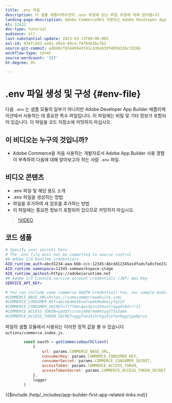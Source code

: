 ```yaml
---
title: .env 파일
description: 이 샘플 애플리케이션의 .env 파일에 있는 파일 유형에 대해 알아봅니다
landing-page-description: Adobe Commerce에서 사용되는 Adobe Developer App Builder 및 .env 파일에서 사용되는 컨텐츠 유형에 대해 알아봅니다
kt: 12423
doc-type: tutorial
audience: all
last-substantial-update: 2023-03-13T00:00:00Z
exl-id: 934fcdd1-ee61-4914-89ce-f6f04b1bc763
source-git-commit: edb98cf6544954d741c43beb39f4056326c7d26b
workflow-type: tm+mt
source-wordcount: '157'
ht-degree: 0%

---
```


# .env 파일 생성 및 구성 {#env-file}

다음 `.env` 는 샘플 모듈의 일부가 아니지만 Adobe Developer App Builder 애플리케이션에서 사용하는 데 중요한 특수 파일입니다. 이 파일에는 비밀 및 기타 정보가 포함되어 있습니다. 이 파일을 코드 저장소에 커밋하지 마십시오.

## 이 비디오는 누구의 것입니까?

* Adobe Commerce을 처음 사용하는 개발자로서 Adobe App Builder 사용 경험이 부족하여 다음에 대해 알아보고자 하는 사람 `.env` 파일.

## 비디오 콘텐츠

* .env 파일 및 해당 용도 소개
* .env 파일을 생성하는 방법
* 파일을 추가하여 새 암호를 추가하는 방법
* 이 파일에는 중요한 정보가 포함되어 있으므로 커밋하지 마십시오.

>[!VIDEO](https://video.tv.adobe.com/v/3416593?quality=12&learn=on)

## 코드 샘플

```bash
# Specify your secrets here
# The .env file must not be committed to source control
## Adobe I/O Runtime credentials
AIO_runtime_auth=abcd1234-aaa-bbb-ccc-12345:Abcdd12345asdfadsfadsfee2323232323232
AIO_runtime_namespace=12345-someworkspace-stage
AIO_runtime_apihost=https://adobeioruntime.net
## Adobe I/O Console service account credentials (JWT) Api Key
SERVICE_API_KEY=

# You can include some commerce OAUTH credentials too, our sample module will use this
#COMMERCE_BASE_URL=https://somecommercewebsite.com/
#COMMERCE_CONSUMER_KEY=abcebdme5bvafnemk0mdeeiyfq123
#COMMERCE_CONSUMER_SECRET=ffff86sqws3pss5hhuofiqgq4t04rrr11
#COMMERCE_ACCESS_TOKEN=gdddfccronj098r4m04zyq773s5o64
#COMMERCE_ACCESS_TOKEN_SECRET=ggg7nb19jhr5gi9jzfan9ggzipe8yrus
```

파일의 샘플 모듈에서 사용되는 이러한 정적 값을 볼 수 있습니다 `actions/commerce.index.js`.

```javascript
        const oauth = getCommerceOauthClient(
            {
                url: params.COMMERCE_BASE_URL,
                consumerKey: params.COMMERCE_CONSUMER_KEY,
                consumerSecret: params.COMMERCE_CONSUMER_SECRET,
                accessToken: params.COMMERCE_ACCESS_TOKEN,
                accessTokenSecret: params.COMMERCE_ACCESS_TOKEN_SECRET
            },
            logger
        )
```

{{$include /help/_includes/app-builder-first-app-related-links.md}}
